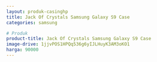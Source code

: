 ```yaml
---
layout: produk-casinghp
title: Jack Of Crystals Samsung Galaxy S9 Case
categories: samsung

# Produk
product-title: Jack Of Crystals Samsung Galaxy S9 Case
image-drive: 1jjvPOS1HPQq536g6yIJLHuyK3AM3oKO1
harga: 90000
---
```

